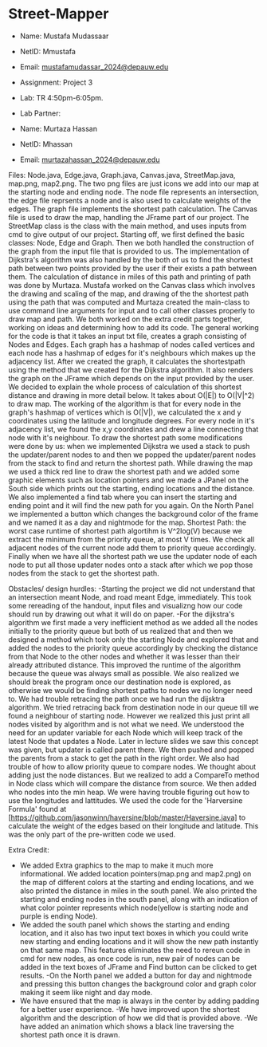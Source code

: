 # Street-Mapper
* Name: Mustafa Mudassaar
 * NetID: Mmustafa
 * Email: mustafamudassar_2024@depauw.edu
 * Assignment: Project 3
 * Lab: TR 4:50pm-6:05pm.

 * Lab Partner:
 * Name: Murtaza Hassan
 * NetID: Mhassan
 * Email:  murtazahassan_2024@depauw.edu

Files:
Node.java, Edge.java, Graph.java, Canvas.java, StreetMap.java, map.png, map2.png. The two png files are just icons we add into our map at the starting node and ending node. The node file represents an intersection, the edge file reprsents a node and is also used to calculate weights of the edges. The graph file implements the shortest path calculation. The Canvas file is used to draw the map, handling the JFrame part of our project. The StreetMap class is the class with the main method, and uses inputs from cmd to give output of our project. 
Starting off, we first defined the basic classes: Node, Edge and Graph. Then we both handled the construction of the graph from the input file that is provided to us. The implementation of Dijkstra's algorithm was also handled by the both of us to find the shortest path between two points provided by the user if their exists a path between them. The calculation of distance in miles of this path and printing of path was done by Murtaza. Mustafa worked on the Canvas class which involves the drawing and scaling of the map, and drawing of the the shortest path using the path that was computed and Murtaza created the main-class to use command line arguments for input and to call other classes properly to draw map and path. We both worked on the extra credit parts together, working on ideas and determining how to add its code.
The general working for the code is that it takes an input txt file, creates a graph consisting of Nodes and Edges. Each graph has a hashmap of nodes called vertices and each node has a hashmap of edges for it's neighbours which makes up the adjacency list. After we created the graph, it calculates the shortestpath using the method that we created for the Dijkstra algorithm. It also renders the graph on the JFrame which depends on the input provided by the user. We decided to explain the whole process of calculation of this shortest distance and drawing in more detail below.
It takes about O(|E|) to O(|V|^2) to draw map. The working of the algorithm is that for every node in the graph's hashmap of vertices which is O(|V|), we calculated the x and y coordinates using the latitude and longitude degrees. For every node in it's adjacency list, we found the x,y coordinates and drew a line connecting that node with it's neighbour. To draw the shortest path some modifications were done by us: when we implemented Dijkstra we used a stack to push the updater/parent nodes to and then we popped the updater/parent nodes from the stack to find and return the shortest path. While drawing the map we used a thick red line to draw the shortest path and we added some graphic elements such as location pointers and we made a JPanel on the South side which prints out the starting, ending locations and the distance. We also implemented a find tab where you can insert the starting and ending point and it will find the new path for you again. On the North Panel we implemented a button which changes the background color of the frame and we named it as a day and nightmode for the map.
Shortest Path: the worst case runtime of shortest path algortihm is V^2log(V) because we extract the minimum from the priority queue, at most V times. We check all adjacent nodes of the current node add them to priority queue accordingly. Finally when we have all the shortest path we use the updater node of each node to put all those updater nodes onto a stack after which we pop those nodes from the stack to get the shortest path.

Obstacles/ design hurdles:
-Starting the project we did not understand that an intersection meant Node, and road meant Edge, immediately. This took some rereading of the handout, input files and visualizng how our code should run by drawing out what it will do on paper. 
-For the dijkstra's algorithm we first made a very inefficient method as we added all the nodes initially to the priority queue but both of us realized that and then we designed a method which took only the starting Node and explored that and added the nodes to the priority queue accordingly by checking the distance from that Node to the other nodes and whether it was lesser than their already attributed distance. This improved the runtime of the algorithm because the queue was always small as possible. We also realized we should break the program once our destination node is explored, as otherwise we would be finding shortest paths to nodes we no longer need to.
We had trouble retracing the path once we had run the dijsktra algorithm. We tried retracing back from destination node in our queue till we found a neighbour of starting node. However we realized this just print all nodes visited by algorithm and is not what we need. We understood the need for an updater variable for each Node which will keep track of the latest Node that updates a Node. Later in lecture slides we saw this concept was given, but updater is called parent there. We then pushed and popped the parents from a stack to get the path in the right order.
We also had trouble of how to allow priority queue to compare nodes. We thought about adding just the node distances. But we realized to add a CompareTo method in Node class which will compare the distance from source. We then added who nodes into the min heap.
We were having trouble figuring out how to use the longitudes and lattitudes. We used the code for the 'Harversine Formula' found at [https://github.com/jasonwinn/haversine/blob/master/Haversine.java] to calculate the weight of the edges based on their longitude and latitude. This was the only part of the pre-written code we used.

Extra Credit:
- We added Extra graphics to the map to make it much more informational. We added location pointers(map.png and map2.png) on the map of different colors at the starting and ending locations, and we also printed the distance in miles in the south panel. We also printed the starting and ending nodes in the south panel, along with an indication of what color pointer represents which node(yellow is starting node and purple is ending Node).
- We added the south panel which shows the starting and ending location, and it also has two input text boxes in which you could write new starting and ending locations and it will show the new path instantly on that same map. This features eliminates the need to rereun code in cmd for new nodes, as once code is run, new pair of nodes can be added in the text boxes of JFrame and Find button can be clicked to get results. 
-On the North panel we added a button for day and nightmode and pressing this button changes the background color and graph color making it seem like night and day mode.
- We have ensured that the map is always in the center by adding padding for a better user experience.
-We have improved upon the shortest algorithm and the description of how we did that is provided above.
-We have added an animation which shows a black line traversing the shortest path once it is drawn.
